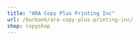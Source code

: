 ```yaml
---
title: "ARA Copy Plus Printing Inc"
url: /burbank/ara-copy-plus-printing-inc/
shop: copyshop
---
```

